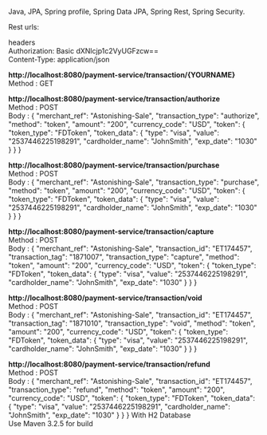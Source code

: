 Java, JPA, Spring profile, Spring Data JPA, Spring Rest, Spring Security.

Rest urls:

headers</br>
 	Authorization: Basic dXNlcjp1c2VyUGFzcw==</br>
	Content-Type: application/json</br>

<b>http://localhost:8080/payment-service/transaction/{YOURNAME} </b></br>
Method : GET</br>


<b>http://localhost:8080/payment-service/transaction/authorize</b></br>
Method : POST</br>
Body :
{
  "merchant_ref": "Astonishing-Sale",
  "transaction_type": "authorize",
  "method": "token",
  "amount": "200",
  "currency_code": "USD",
  "token": {
    "token_type": "FDToken",
    "token_data": {
      "type": "visa",
      "value": "2537446225198291",
      "cardholder_name": "JohnSmith",
      "exp_date": "1030"
    }
  }
}

<b>http://localhost:8080/payment-service/transaction/purchase</b></br>
Method : POST</br>
Body   : {
  "merchant_ref": "Astonishing-Sale",
  "transaction_type": "purchase",
  "method": "token",
  "amount": "200",
  "currency_code": "USD",
  "token": {
    "token_type": "FDToken",
    "token_data": {
      "type": "visa",
      "value": "2537446225198291",
      "cardholder_name": "JohnSmith",
      "exp_date": "1030"
    }
  }
}</br>


<b>http://localhost:8080/payment-service/transaction/capture</b></br>
Method : POST</br>
Body :
{
  "merchant_ref": "Astonishing-Sale",
  "transaction_id": "ET174457",
  "transaction_tag": "1871007",
  "transaction_type": "capture",
  "method": "token",
  "amount": "200",
  "currency_code": "USD",
  "token": {
    "token_type": "FDToken",
    "token_data": {
      "type": "visa",
      "value": "2537446225198291",
      "cardholder_name": "JohnSmith",
      "exp_date": "1030"
    }
  }
}

<b>http://localhost:8080/payment-service/transaction/void</b></br>
Method : POST</br>
Body :
{
  "merchant_ref": "Astonishing-Sale",
  "transaction_id": "ET174457",
  "transaction_tag": "1871010",
  "transaction_type": "void",
  "method": "token",
  "amount": "200",
  "currency_code": "USD",
  "token": {
    "token_type": "FDToken",
    "token_data": {
      "type": "visa",
      "value": "2537446225198291",
      "cardholder_name": "JohnSmith",
      "exp_date": "1030"
    }
  }
}

<b>http://localhost:8080/payment-service/transaction/refund</b></br>
Method : POST</br>
Body :
{
  "merchant_ref": "Astonishing-Sale",
  "transaction_id": "ET174457",
  "transaction_type": "refund",
  "method": "token",
  "amount": "200",
  "currency_code": "USD",
  "token": {
    "token_type": "FDToken",
    "token_data": {
      "type": "visa",
      "value": "2537446225198291",
      "cardholder_name": "JohnSmith",
      "exp_date": "1030"
    }
  }
}
With H2 Database</br>
Use Maven 3.2.5 for build
